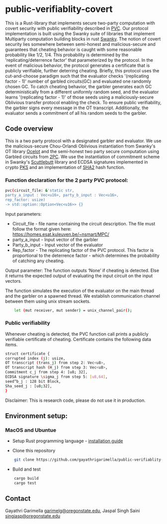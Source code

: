 # public-verifiablity-covert

This is a Rust-library that implements secure two-party computation with covert security with public verifiability described in [PVC](https://eprint.iacr.org/2018/1108.pdf). Our protocol implementation is built using the Swanky suite of libraries that implement Multiparty computation building blocks in rust [Swanky](https://github.com/GaloisInc/swanky). 
The notion of covert security lies somewhere between semi-honest and malicious-secure and guarantees that cheating behavior is caught with some reasonable probability like 1/2, 1/4. This probability is determined by the 'replicating/deterrence factor' that  parameterized by the protocol. In the event of malicious behavior, the protocol generates a certificate that is publicly verifiable, further deterring cheating. 
Briefly, this protocol uses the cut-and-choose paradigm such that the evaluator checks '(replicating factor - 1)' number of garbled circuits(GC) and evaluated one randomly chosen GC. To catch cheating behavior, the garbler generates each GC deterministically from a different uniformly random seed, and the evaluator learns '(replicating factor - 1)' of those seeds using a maliciously-secure Oblivious transfer protocol enabling the check. To ensure public verifiability, the garbler signs every message in the OT transcript. Additionally, the evaluator sends a commitment of all his random seeds to the garbler. 

## Code overview
This is a two party protocol with a designated garbler and evaluator. We use the malicious-secure Chou-Orlandi Oblivious instantiation from Swanky's OT library [Ocelot](https://github.com/GaloisInc/swanky/tree/master/ocelot) and the semi-honest two party secure computation using Garbled circuits from [2PC](https://github.com/GaloisInc/swanky/tree/master/fancy-garbling/src/twopac). We use the instantiation of commitment scheme in Swanky's [Scuttlebutt](https://github.com/GaloisInc/swanky/tree/master/scuttlebutt/src) library and ECDSA signatures implemented in crypto [PKS](https://docs.rs/rust-crypto/0.2.36/crypto/index.html) and an implementation of  [SHA2](https://docs.rs/sha2/0.9.1/sha2/) hash function.

### Function declaration for the 2 party PVC protocol:  
```bash
pvc(circuit_file: &'static str, 
party_a_input : Vec<u16>, party_b_input : Vec<u16>, 
rep_factor: usize) 
-> std::option::Option<Vec<u16>> {}
```
Input parameters: 
- Circuit_file - file name containing the circuit description. The file must follow the format given here: https://homes.esat.kuleuven.be/~nsmart/MPC/
- party_a_input - Input vector of the garbler
- Party_b_input - Input vector of the evaluator
- Rep_factor - The replicating factor of the PVC protocol. This factor is proportional to the deterrence factor - which determines the probability of catching any cheating. 

Output parameter:
The function outputs ‘None’ if cheating is detected. Else it returns the expected output of evaluating the input circuit on the input vectors. 

The function simulates the execution of the evaluator on the main thread and the garbler on a spawned thread. We establish communication channel between them using unix stream sockets. 

```bash
    let (mut receiver, mut sender) = unix_channel_pair();
```

### Public verifiability
Whenever cheating is detected, the PVC function call prints a publicly verifiable certificate of cheating. Certificate contains the following data items. 

``` bash 
struct certificate {
corrupted index (j): usize, 
OT transcript (trans_j) from step 2: Vec<u8>,
OT transcript hash (H_j) from step 3: Vec<u8>,
Commitment c_j from step 4: [u8; 32],
ECDSA signature \sigma_j from step 5: [u8,64],
seed^b_j : 128 bit Block,
Sha_seed_j : [u8;32],
}
```

Disclaimer: This is research code, please do not use it in production.

## Environment setup: 

### MacOS and Ubuntue
- Setup Rust programming language - [installation guide](https://doc.rust-lang.org/book/ch01-01-installation.html)

- Clone this repository
```bash
    git clone https://github.com/gayathrigarimella/public-verifiablity-covert.git
```

- Build and test
```bash
    cargo build
    cargo test
```

## Contact
Gayathri Garimella <garimelg@oregonstate.edu>, 
Jaspal Singh Saini <singjasp@oregonstate.edu>